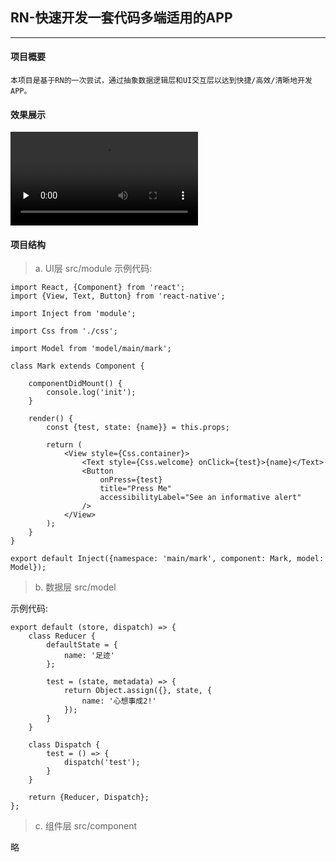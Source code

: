 ## RN-快速开发一套代码多端适用的APP
---

#### 项目概要

	本项目是基于RN的一次尝试，通过抽象数据逻辑层和UI交互层以达到快捷/高效/清晰地开发APP。

#### 效果展示

<video id="video" controls="" preload="none">
	<source id="mp4" src="https://github.com/BluePecker/app/blob/master/example.mp4" type="video/mp4">
</video>
	
#### 项目结构
> a. UI层 src/module
示例代码:

```
import React, {Component} from 'react';
import {View, Text, Button} from 'react-native';

import Inject from 'module';

import Css from './css';

import Model from 'model/main/mark';

class Mark extends Component {

    componentDidMount() {
        console.log('init');
    }

    render() {
        const {test, state: {name}} = this.props;

        return (
            <View style={Css.container}>
                <Text style={Css.welcome} onClick={test}>{name}</Text>
                <Button
                    onPress={test}
                    title="Press Me"
                    accessibilityLabel="See an informative alert"
                />
            </View>
        );
    }
}

export default Inject({namespace: 'main/mark', component: Mark, model: Model});
```

> b. 数据层 src/model

示例代码:

```
export default (store, dispatch) => {
    class Reducer {
        defaultState = {
            name: '足迹'
        };

        test = (state, metadata) => {
            return Object.assign({}, state, {
                name: '心想事成2!'
            });
        }
    }

    class Dispatch {
        test = () => {
            dispatch('test');
        }
    }

    return {Reducer, Dispatch};
};
```

> c. 组件层 src/component

略